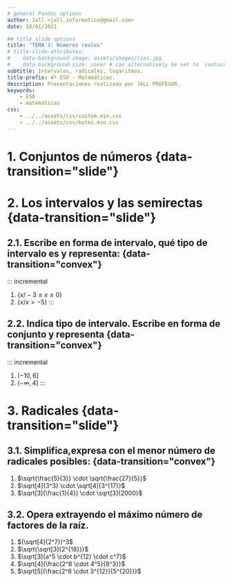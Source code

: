 ```yaml
---
# general Pandoc options
author: Jall <jall.informatico@gmail.com>
date: 18/01/2021

## title slide options
title: "TEMA 1: Números reales"
# title-slide-attributes:
#    data-background-image: assets/images/cies.jpg
#    data-background-size: cover # can alternatively be set to `contain` for letterboxing
subtitle: Intervalos, radicales, logaritmos.
title-prefix: 4º ESO - Matemáticas.
description: Presentaciones realizada por JALL PROFESOR.
keywords:
    - ESO
    - matemáticas
css:
    - ../../assets/css/custom.min.css
    - ../../assets/css/katex.min.css
---
```


# 1. Conjuntos de números {data-transition="slide"}

# 2. Los intervalos y las semirectas {data-transition="slide"}

## 2.1. Escribe en forma de intervalo, qué tipo de intervalo es y representa: {data-transition="convex"}
::: incremental
1. $\{x / -3 \leq x \leq 0 \}$
2. $\{x / x > -5\}$
:::

## 2.2. Indica tipo de intervalo. Escribe en forma de conjunto y representa {data-transition="convex"}
::: incremental
1. $(-10,6]$
2. $(-\infty, 4]$
:::

# 3. Radicales {data-transition="slide"}

## 3.1. Simplifica,expresa con el menor número de radicales posibles: {data-transition="convex"}

1. $\sqrt{\frac{5}{3}} \cdot  \sqrt{\frac{27}{5}}$
2. $\sqrt[4]{3^3} \cdot  \sqrt[4]{3^{17}}$
3. $\sqrt[3]{\frac{1}{4}} \cdot  \sqrt[3]{2000}$

## 3.2. Opera extrayendo el máximo número de factores de la raíz.

1. $(\sqrt[4]{2^7})^3$
2. $\sqrt{\sqrt[3]{2^{18}}}$
3. $\sqrt[3]{a^5 \cdot b^{12} \cdot c^7}$
4. $\sqrt[4]{\frac{2^8 \cdot 4^5}{8^3}}$
5. $\sqrt[5]{\frac{2^6 \cdot 3^{12}}{5^{20}}}$